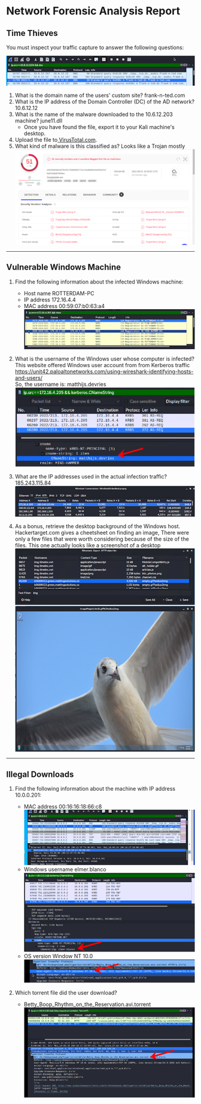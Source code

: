 # **Network Forensic Analysis Report**


## **Time Thieves**

You must inspect your traffic capture to answer the following questions:



![alt_text](Images/traffic_capture.png "Traffic Capture")




1. What is the domain name of the users' custom site? frank-n-ted.com
2. What is the IP address of the Domain Controller (DC) of the AD network? 10.6.12.12
3. What is the name of the malware downloaded to the 10.6.12.203 machine? june11.dll
    * Once you have found the file, export it to your Kali machine's desktop. 
4. Upload the file to[ VirusTotal.com](https://www.virustotal.com/gui/).
5. What kind of malware is this classified as? Looks like a Trojan mostly  
![alt_text](Images/virus_total_results.png "Virus Total Results")

---

## **Vulnerable Windows Machine**



1. Find the following information about the infected Windows machine:
    * Host name ROTTERDAM-PC
    * IP address 172.16.4.4
    * MAC address 00:59:07:b0:63:a4  
![alt_text](Images/Rotterdam-PC.png "ROTTERDAM-PC")  

  
2. What is the username of the Windows user whose computer is infected?  
This website offered Windows user account from from Kerberos traffic  https://unit42.paloaltonetworks.com/using-wireshark-identifying-hosts-and-users/  
So, the username is: matthijs.devries
![alt_text](Images/Username-Capture.PNG "User Name Capture")

3. What are the IP addresses used in the actual infection traffic?  
	185.243.115.84  
![alt_text](Images/IPaddresses.png "IP Addresses")

4. As a bonus, retrieve the desktop background of the Windows host.  
Hackertarget.com gives a cheetsheet on finding an image, There were only a few files that were worth considering because of the size of the files. This one actually looks like a screenshot of a desktop  
![alt_text](Images/image_location.png "Desktop Image Located")
![alt_text](Images/desktop_image.png "Desktop Image")


---


## 


## **Illegal Downloads**



1. Find the following information about the machine with IP address 10.0.0.201:  
    * MAC address 00:16:16:18:66:c8  
      ![alt_text](Images/MAC_address.png "MAC Address")
    * Windows username elmer.blanco  
      ![alt_text](Images/Username_find.PNG "User Name")
    * OS version Window NT 10.0  
      ![alt_text](Images/Os_Version.PNG "OS Version")  
      
2. Which torrent file did the user download?  
    * Betty_Boop_Rhythm_on_the_Reservation.avi.torrent  
      ![alt_text](Images/BettyBoop.PNG "Torrent File")  
